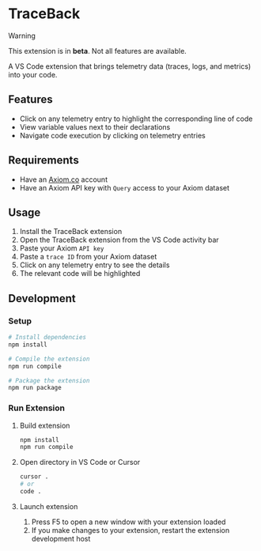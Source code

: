 # TraceBack

> [!WARNING]  
> This extension is in **beta**. Not all features are available.

A VS Code extension that brings telemetry data (traces, logs, and metrics) into your code.

## Features

- Click on any telemetry entry to highlight the corresponding line of code
- View variable values next to their declarations
- Navigate code execution by clicking on telemetry entries

## Requirements

- Have an [Axiom.co](https://axiom.co) account
- Have an Axiom API key with `Query` access to your Axiom dataset

## Usage

1. Install the TraceBack extension
2. Open the TraceBack extension from the VS Code activity bar
3. Paste your Axiom `API key`
4. Paste a `trace ID` from your Axiom dataset
5. Click on any telemetry entry to see the details
6. The relevant code will be highlighted

## Development

### Setup

```sh
# Install dependencies
npm install

# Compile the extension
npm run compile

# Package the extension
npm run package
```

### Run Extension

1. Build extension

   ```sh
   npm install
   npm run compile
   ```

2. Open directory in VS Code or Cursor

   ```sh
   cursor .
   # or
   code .
   ```

3. Launch extension

   1. Press F5 to open a new window with your extension loaded
   2. If you make changes to your extension, restart the extension development host
